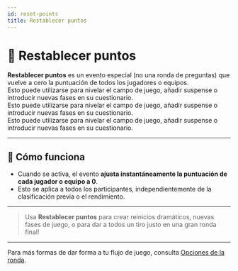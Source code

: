 ```yaml
---
id: reset-points
title: Restablecer puntos
---
```


# 🔄 Restablecer puntos

**Restablecer puntos** es un evento especial (no una ronda de preguntas) que vuelve a cero la puntuación de todos los jugadores o equipos.\
Esto puede utilizarse para nivelar el campo de juego, añadir suspense o introducir nuevas fases en su cuestionario.\
Esto puede utilizarse para nivelar el campo de juego, añadir suspense o introducir nuevas fases en su cuestionario.\
Esto puede utilizarse para nivelar el campo de juego, añadir suspense o introducir nuevas fases en su cuestionario.

---

## 📝 Cómo funciona

- Cuando se activa, el evento **ajusta instantáneamente la puntuación de cada jugador o equipo a 0**.
- Esto se aplica a todos los participantes, independientemente de la clasificación previa o el rendimiento.

---

> Usa **Restablecer puntos** para crear reinicios dramáticos, nuevas fases de juego, o para dar a todos un tiro justo en una gran ronda final!

---

Para más formas de dar forma a tu flujo de juego, consulta [Opciones de la ronda](../editor/008-round-options.md).
